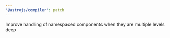 ```yaml
---
'@astrojs/compiler': patch
---
```


Improve handling of namespaced components when they are multiple levels deep
